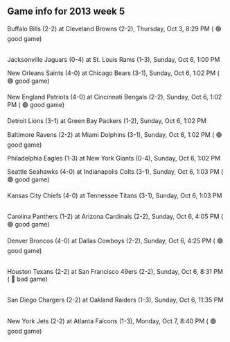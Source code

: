 ## Game info for 2013 week 5
Buffalo Bills (2-2) at Cleveland Browns (2-2), Thursday, Oct 3, 8:29 PM (	:green_circle: good game)

<br/>Jacksonville Jaguars (0-4) at St. Louis Rams (1-3), Sunday, Oct 6, 1:00 PM

New Orleans Saints (4-0) at Chicago Bears (3-1), Sunday, Oct 6, 1:02 PM (	:green_circle: good game)

New England Patriots (4-0) at Cincinnati Bengals (2-2), Sunday, Oct 6, 1:02 PM (	:green_circle: good game)

Detroit Lions (3-1) at Green Bay Packers (1-2), Sunday, Oct 6, 1:02 PM

Baltimore Ravens (2-2) at Miami Dolphins (3-1), Sunday, Oct 6, 1:02 PM (	:green_circle: good game)

Philadelphia Eagles (1-3) at New York Giants (0-4), Sunday, Oct 6, 1:02 PM

Seattle Seahawks (4-0) at Indianapolis Colts (3-1), Sunday, Oct 6, 1:03 PM (	:green_circle: good game)

Kansas City Chiefs (4-0) at Tennessee Titans (3-1), Sunday, Oct 6, 1:03 PM

<br/>Carolina Panthers (1-2) at Arizona Cardinals (2-2), Sunday, Oct 6, 4:05 PM (	:green_circle: good game)

Denver Broncos (4-0) at Dallas Cowboys (2-2), Sunday, Oct 6, 4:25 PM (	:green_circle: good game)

<br/>Houston Texans (2-2) at San Francisco 49ers (2-2), Sunday, Oct 6, 8:31 PM (	:red_circle: bad game)

<br/>San Diego Chargers (2-2) at Oakland Raiders (1-3), Sunday, Oct 6, 11:35 PM

<br/>New York Jets (2-2) at Atlanta Falcons (1-3), Monday, Oct 7, 8:40 PM (	:green_circle: good game)

